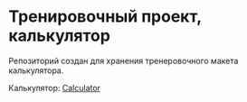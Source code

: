 # Тренировочный проект, калькулятор

Репозиторий создан для хранения тренеровочного макета калькулятора.

Калькулятор: [Calculator](https://Calculator/src)
